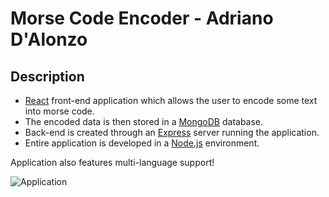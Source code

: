 # Morse Code Encoder - Adriano D'Alonzo

## Description
- [React](https://react.dev/) front-end application which allows the user to encode some text into morse code.
- The encoded data is then stored in a [MongoDB](https://www.mongodb.com/) database.
- Back-end is created through an [Express](https://expressjs.com/) server running the application.
- Entire application is developed in a [Node.js](https://nodejs.org/) environment.

Application also features multi-language support!

![Application](https://github.com/adridalo/MorseCodeEncoder/assets/93151842/087a6402-3d73-40ee-b057-ab01cde68ea5)
